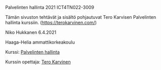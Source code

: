 Palvelinten hallinta 2021 ICT4TN022-3009

Tämän sivuston tehtävät ja sisältö pohjautuvat Tero Karvisen Palvelinten hallinta kurssiin. (https://terokarvinen.com/)

Niko Hukkanen 6.4.2021

Haaga-Helia ammattikorkeakoulu

Kurssi: [Palvelinten hallinta](https://terokarvinen.com/2021/configuration-management-systems-palvelinten-hallinta-ict4tn022-spring-2021/)

Kurssin opettaja: [Tero Karvinen](https://terokarvinen.com/contact)
